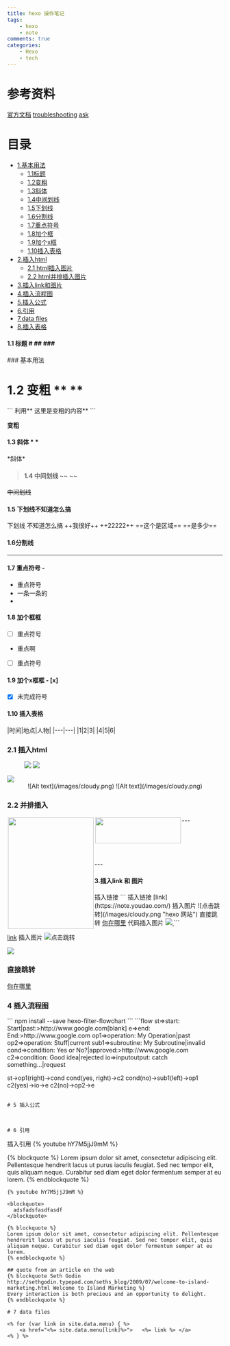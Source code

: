 ```yaml
---
title: hexo 操作笔记
tags: 
    - hexo
    - note
comments: true
categories: 
    - Hexo
    - tech
---
```

# 参考资料
[官方文档](https://hexo.io/docs/)
[troubleshooting](https://hexo.io/docs/troubleshooting.html)
[ask](https://github.com/hexojs/hexo/issues)

# 目录
* [1.基本用法](#1)
   * [1.1标题](#1.1)
   * [1.2变粗](#1.2)
   * [1.3斜体](#1.3)
   * [1.4中间划线](#1.4)
   * [1.5下划线](#1.5)
   * [1.6分割线](#1.6)
   * [1.7重点符号](#1.7)
   * [1.8加个框](#1.8)
   * [1.9加个x框](#1.9)
   * [1.10插入表格](#1.10)
* [2.插入html](#2)
    * [2.1 html插入图片](#2.1)
    * [2.2 html并排插入图片](#2.2)
* [3.插入link和图片](#3)
* [4.插入流程图](#4)
* [5.插入公式](#5)
* [6.引用](#6)
* [7.data files](#7)
* [8.插入表格](#8)

<h4 id="1.1"> 1.1 标题 # ## ###</h4>
### 基本用法
<h1 id="1.2"> 1.2 变粗 ** ** </h1>
```
 利用** 这里是变粗的内容**
```

**变粗**
<h4 id="1.3">1.3 斜体 * * </h4>
*斜体*

><h4 id="1.4">1.4 中间划线 ~~ ~~</h4> 

~~中间划线~~

<h4 id="1.5">1.5 下划线不知道怎么搞</h4>
下划线 不知道怎么搞 ++我很好++
++22222++
==这个是区域==
==是多少==

<h4 id="1.6">1.6分割线</h4>

---

<h4 id="1.7"> 1.7 重点符号 -</h4>

- 重点符号
- 一条一条的 
- 

<h4 id="1.8"> 1.8 加个框框</h4>

- [ ] 重点符号
- 重点啊
- [ ] 重点符号

<h4 id="1.9">1.9 加个x框框 - [x]</h4>

- [x] 未完成符号

<h4 id="1.10"> 1.10 插入表格</h4>

|时间|地点|人物|
|---|---|
|1|2|3|
|4|5|6|


 
<h3 id="2.1">2.1 插入html</h3>
<figure class="third">
    <img src="/images/cloudy.png">
    <img src="/images/cloudy.png">
</figure>
<img src="https://i.imgur.com/XAQCloy.jpg">

<div align="center">
    ![Alt text](/images/cloudy.png)
    ![Alt text](/images/cloudy.png)
</div>

<h3 id="2.2">2.2 并排插入</h3>
---
<div style="float:left;border:solid 1px 000;margin:2px;"><img src="/images/cloudy.png" width="200" height="260" ></div>
<div style="float:left;border:solid 1px 000;margin:2px;"><img src="/images/cloudy.png" width="200" height="60" ></div>
<br> </br>
<br> </br>
<br> </br>
---

<h4 id="3"> 3.插入link 和 图片</h4>
插入链接
```
插入链接
[link](https://note.youdao.com/)
插入图片
![点击跳转](/images/cloudy.png "hexo 网站")
直接跳转
<a href="/Main"> 你在哪里</a>
代码插入图片
<a href="www.baidu.com">
    <img src="/images/cloudy.png">
</a>
```

[link](https://note.youdao.com/)
插入图片
![点击跳转](/images/cloudy.png "hexo 网站")

<a href="www.baidu.com">
    <img src="/images/cloudy.png">
</a>

### 直接跳转
<a href="/Main"> 你在哪里</a>

<h3 id="">4 插入流程图</h3>
```
npm install --save hexo-filter-flowchart
```
```flow
st=>start: Start|past:>http://www.google.com[blank]
e=>end: End:>http://www.google.com
op1=>operation: My Operation|past
op2=>operation: Stuff|current
sub1=>subroutine: My Subroutine|invalid
cond=>condition: Yes
or No?|approved:>http://www.google.com
c2=>condition: Good idea|rejected
io=>inputoutput: catch something...|request

st->op1(right)->cond
cond(yes, right)->c2
cond(no)->sub1(left)->op1
c2(yes)->io->e
c2(no)->op2->e
```

# 5 插入公式



# 6 引用
```
插入引用
{% youtube hY7M5jjJ9mM %}

{% blockquote %}
Lorem ipsum dolor sit amet, consectetur adipiscing elit. Pellentesque hendrerit lacus ut purus iaculis feugiat. Sed nec tempor elit, quis aliquam neque. Curabitur sed diam eget dolor fermentum semper at eu lorem.
{% endblockquote %}
```
{% youtube hY7M5jjJ9mM %}

<blockquote>
  adsfadsfasdfasdf
</blockquote>

{% blockquote %}
Lorem ipsum dolor sit amet, consectetur adipiscing elit. Pellentesque hendrerit lacus ut purus iaculis feugiat. Sed nec tempor elit, quis aliquam neque. Curabitur sed diam eget dolor fermentum semper at eu lorem.
{% endblockquote %}

## quote from an article on the web
{% blockquote Seth Godin http://sethgodin.typepad.com/seths_blog/2009/07/welcome-to-island-marketing.html Welcome to Island Marketing %}
Every interaction is both precious and an opportunity to delight.
{% endblockquote %}

# 7 data files

<% for (var link in site.data.menu) { %>
    <a href="<%= site.data.menu[link]%>">   <%= link %> </a>
<% } %>

